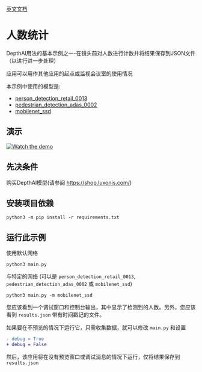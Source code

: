 [英文文档](README.md)

# 人数统计

DepthAI用法的基本示例之一-在镜头前对人数进行计数并将结果保存到JSON文件（以进行进一步处理）

应用可以用作其他应用的起点或监视会议室的使用情况

本示例中使用的模型是:

- [person_detection_retail_0013](https://docs.openvinotoolkit.org/latest/omz_models_intel_person_detection_retail_0013_description_person_detection_retail_0013.html)
- [pedestrian_detection_adas_0002](https://docs.openvinotoolkit.org/latest/omz_models_intel_pedestrian_detection_adas_0002_description_pedestrian_detection_adas_0002.html)
- [mobilenet_ssd](https://docs.openvinotoolkit.org/latest/omz_models_public_mobilenet_ssd_mobilenet_ssd.html)

## 演示

[![Watch the demo](https://user-images.githubusercontent.com/5244214/90751105-fc7a3400-e2d5-11ea-82fe-3c7797e99e3e.gif)](https://youtu.be/M0xQI1kXju4)

## 先决条件

购买DepthAI模型(请参阅 https://shop.luxonis.com/)

## 安装项目依赖

```
python3 -m pip install -r requirements.txt
```

## 运行此示例

使用默认网络
```
python3 main.py
```

与特定的网络 (可以是 `person_detection_retail_0013`, `pedestrian_detection_adas_0002` 或 `mobilenet_ssd`)
```
python3 main.py -m mobilenet_ssd
```

您应该看到一个调试窗口和控制台输出，其中显示了检测到的人数。另外，您应该看到 `results.json` 带有时间戳记的文件。

如果要在不预览的情况下运行它，只需收集数据，就可以修改 `main.py` 和设置

```diff
- debug = True
+ debug = False
```

然后，该应用将在没有预览窗口或调试消息的情况下运行，仅将结果保存到 `results.json`
